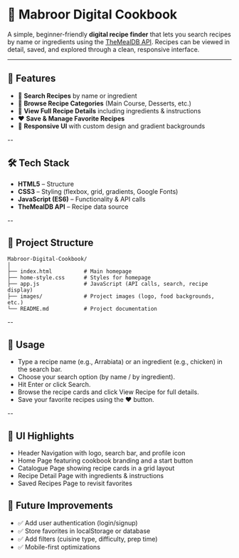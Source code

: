 # 📖 Mabroor Digital Cookbook  

A simple, beginner-friendly **digital recipe finder** that lets you search recipes by name or ingredients using the [TheMealDB API](https://www.themealdb.com/). Recipes can be viewed in detail, saved, and explored through a clean, responsive interface.  

---

## 🚀 Features  

- 🔎 **Search Recipes** by name or ingredient  
- 📂 **Browse Recipe Categories** (Main Course, Desserts, etc.)  
- 📖 **View Full Recipe Details** including ingredients & instructions  
- ❤️ **Save & Manage Favorite Recipes**  
- 🎨 **Responsive UI** with custom design and gradient backgrounds  

--

## 🛠️ Tech Stack  

- **HTML5** – Structure  
- **CSS3** – Styling (flexbox, grid, gradients, Google Fonts)  
- **JavaScript (ES6)** – Functionality & API calls  
- **TheMealDB API** – Recipe data source  

--

## 📂 Project Structure  

```plaintext
Mabroor-Digital-Cookbook/
│
├── index.html          # Main homepage
├── home-style.css      # Styles for homepage
├── app.js              # JavaScript (API calls, search, recipe display)
├── images/             # Project images (logo, food backgrounds, etc.)
└── README.md           # Project documentation
```
--

## 📌 Usage

- Type a recipe name (e.g., Arrabiata) or an ingredient (e.g., chicken) in the search bar.
- Choose your search option (by name / by ingredient).
- Hit Enter or click Search.
- Browse the recipe cards and click View Recipe for full details.
- Save your favorite recipes using the ❤️ button.

--

## 🎨 UI Highlights

- Header Navigation with logo, search bar, and profile icon
- Home Page featuring cookbook branding and a start button
- Catalogue Page showing recipe cards in a grid layout
- Recipe Detail Page with ingredients & instructions
- Saved Recipes Page to revisit favorites

## 🔮 Future Improvements

- ✅ Add user authentication (login/signup)
- ✅ Store favorites in localStorage or database
- ✅ Add filters (cuisine type, difficulty, prep time)
- ✅ Mobile-first optimizations

